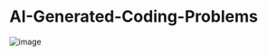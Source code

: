 ﻿# AI-Generated-Coding-Problems

![image](https://user-images.githubusercontent.com/98185555/207984196-ffdcdce8-7101-4263-96cf-fa7e5c8bcb82.png)
